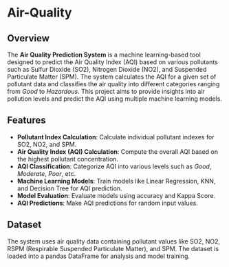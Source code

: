 # Air-Quality

## Overview

The **Air Quality Prediction System** is a machine learning-based tool designed to predict the Air Quality Index (AQI) based on various pollutants such as Sulfur Dioxide (SO2), Nitrogen Dioxide (NO2), and Suspended Particulate Matter (SPM). The system calculates the AQI for a given set of pollutant data and classifies the air quality into different categories ranging from *Good* to *Hazardous*. This project aims to provide insights into air pollution levels and predict the AQI using multiple machine learning models.

## Features

- **Pollutant Index Calculation**: Calculate individual pollutant indexes for SO2, NO2, and SPM.
- **Air Quality Index (AQI) Calculation**: Compute the overall AQI based on the highest pollutant concentration.
- **AQI Classification**: Categorize AQI into various levels such as *Good*, *Moderate*, *Poor*, etc.
- **Machine Learning Models**: Train models like Linear Regression, KNN, and Decision Tree for AQI prediction.
- **Model Evaluation**: Evaluate models using accuracy and Kappa Score.
- **AQI Predictions**: Make AQI predictions for random input values.

## Dataset

The system uses air quality data containing pollutant values like SO2, NO2, RSPM (Respirable Suspended Particulate Matter), and SPM. The dataset is loaded into a pandas DataFrame for analysis and model training.
